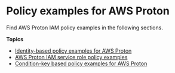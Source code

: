 # Policy examples for AWS Proton<a name="security_iam_policy-examples"></a>

Find AWS Proton IAM policy examples in the following sections\.

**Topics**
+ [Identity\-based policy examples for AWS Proton](security_iam_id-based-policy-examples.md)
+ [AWS Proton IAM service role policy examples](security_iam_service-role-policy-examples.md)
+ [Condition\-key based policy examples for AWS Proton](security_iam_condition-key-based-policy-examples.md)